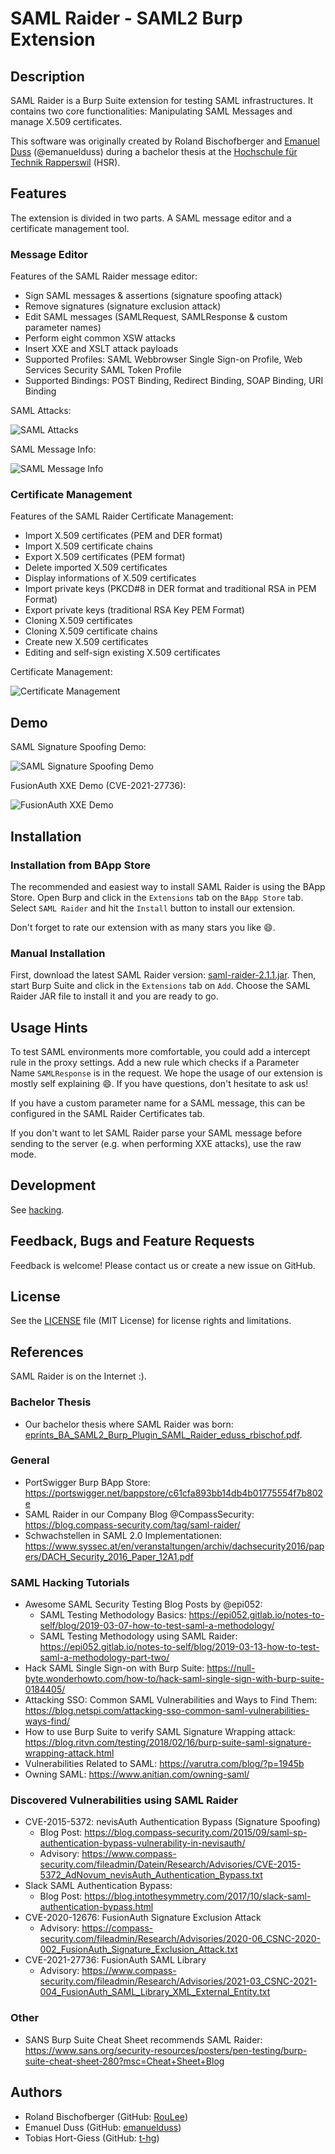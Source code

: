 # SAML Raider - SAML2 Burp Extension

## Description

SAML Raider is a Burp Suite extension for testing SAML infrastructures. It
contains two core functionalities: Manipulating SAML Messages and manage X.509
certificates.

This software was originally created by Roland Bischofberger and [Emanuel
Duss](https://github.com/emanuelduss) (@emanuelduss) during a bachelor thesis at
the [Hochschule für Technik Rapperswil](https://www.hsr.ch) (HSR). 

## Features

The extension is divided in two parts. A SAML message editor and a certificate
management tool.

### Message Editor

Features of the SAML Raider message editor:

* Sign SAML messages & assertions (signature spoofing attack)
* Remove signatures (signature exclusion attack)
* Edit SAML messages (SAMLRequest, SAMLResponse & custom parameter names)
* Perform eight common XSW attacks
* Insert XXE and XSLT attack payloads
* Supported Profiles: SAML Webbrowser Single Sign-on Profile, Web Services
  Security SAML Token Profile
* Supported Bindings: POST Binding, Redirect Binding, SOAP Binding, URI Binding

SAML Attacks:

![SAML Attacks](doc/saml_attacks.png)

SAML Message Info:

![SAML Message Info](doc/saml_info.png)

### Certificate Management

Features of the SAML Raider Certificate Management:

* Import X.509 certificates (PEM and DER format)
* Import X.509 certificate chains
* Export X.509 certificates (PEM format)
* Delete imported X.509 certificates
* Display informations of X.509 certificates
* Import private keys (PKCD#8 in DER format and traditional RSA in PEM Format)
* Export private keys (traditional RSA Key PEM Format)
* Cloning X.509 certificates
* Cloning X.509 certificate chains
* Create new X.509 certificates
* Editing and self-sign existing X.509 certificates

Certificate Management:

![Certificate Management](doc/certificates.png)

## Demo

SAML Signature Spoofing Demo:

![SAML Signature Spoofing Demo](doc/saml_signature_spoofing_demo.gif)

FusionAuth XXE Demo (CVE-2021-27736):

![FusionAuth XXE Demo](doc/saml_fusionauth_xxe.gif)

## Installation

### Installation from BApp Store

The recommended and easiest way to install SAML Raider is using the BApp Store.
Open Burp and click in the `Extensions` tab on the `BApp Store` tab. Select `SAML
Raider` and hit the `Install` button to install our extension.

Don't forget to rate our extension with as many stars you like :smile:.

### Manual Installation

First, download the latest SAML Raider version:
[saml-raider-2.1.1.jar](https://github.com/SAMLRaider/SAMLRaider/releases/download/v2.1.1/saml-raider-2.1.1.jar).
Then, start Burp Suite and click in the `Extensions` tab on `Add`. Choose the
SAML Raider JAR file to install it and you are ready to go.

## Usage Hints

To test SAML environments more comfortable, you could add a intercept rule in
the proxy settings. Add a new rule which checks if a Parameter Name
`SAMLResponse` is in the request. We hope the usage of our extension is mostly
self explaining :smile:. If you have questions, don't hesitate to ask us!

If you have a custom parameter name for a SAML message, this can be configured
in the SAML Raider Certificates tab.

If you don't want to let SAML Raider parse your SAML message before sending to
the server (e.g. when performing XXE attacks), use the raw mode.

## Development

See [hacking](doc/hacking.md).

## Feedback, Bugs and Feature Requests

Feedback is welcome! Please contact us or create a new issue on GitHub.

## License

See the [LICENSE](LICENSE) file (MIT License) for license rights and
limitations.

## References

SAML Raider is on the Internet :).

### Bachelor Thesis

- Our bachelor thesis where SAML Raider was born:
[eprints_BA_SAML2_Burp_Plugin_SAML_Raider_eduss_rbischof.pdf](https://eprints.hsr.ch/464/1/eprints_BA_SAML2_Burp_Plugin_SAML_Raider_eduss_rbischof.pdf).

### General

- PortSwigger Burp BApp Store: https://portswigger.net/bappstore/c61cfa893bb14db4b01775554f7b802e
- SAML Raider in our Company Blog @CompassSecurity: https://blog.compass-security.com/tag/saml-raider/
- Schwachstellen in SAML 2.0 Implementationen: https://www.syssec.at/en/veranstaltungen/archiv/dachsecurity2016/papers/DACH_Security_2016_Paper_12A1.pdf

### SAML Hacking Tutorials

- Awesome SAML Security Testing Blog Posts by @epi052:
  - SAML Testing Methodology Basics: https://epi052.gitlab.io/notes-to-self/blog/2019-03-07-how-to-test-saml-a-methodology/
  - SAML Testing Methodology using SAML Raider: https://epi052.gitlab.io/notes-to-self/blog/2019-03-13-how-to-test-saml-a-methodology-part-two/
- Hack SAML Single Sign-on with Burp Suite: https://null-byte.wonderhowto.com/how-to/hack-saml-single-sign-with-burp-suite-0184405/
- Attacking SSO: Common SAML Vulnerabilities and Ways to Find Them: https://blog.netspi.com/attacking-sso-common-saml-vulnerabilities-ways-find/
- How to use Burp Suite to verify SAML Signature Wrapping attack: https://blog.ritvn.com/testing/2018/02/16/burp-suite-saml-signature-wrapping-attack.html
- Vulnerabilities Related to SAML: https://varutra.com/blog/?p=1945b
- Owning SAML: https://www.anitian.com/owning-saml/

### Discovered Vulnerabilities using SAML Raider

- CVE-2015-5372: nevisAuth Authentication Bypass (Signature Spoofing)
  - Blog Post: https://blog.compass-security.com/2015/09/saml-sp-authentication-bypass-vulnerability-in-nevisauth/
  - Advisory: https://www.compass-security.com/fileadmin/Datein/Research/Advisories/CVE-2015-5372_AdNovum_nevisAuth_Authentication_Bypass.txt
- Slack SAML Authentication Bypass:
  - Blog Post: https://blog.intothesymmetry.com/2017/10/slack-saml-authentication-bypass.html
- CVE-2020-12676: FusionAuth Signature Exclusion Attack
  - Advisory: https://compass-security.com/fileadmin/Research/Advisories/2020-06_CSNC-2020-002_FusionAuth_Signature_Exclusion_Attack.txt
- CVE-2021-27736: FusionAuth SAML Library
  - Advisory: https://www.compass-security.com/fileadmin/Research/Advisories/2021-03_CSNC-2021-004_FusionAuth_SAML_Library_XML_External_Entity.txt

### Other

- SANS Burp Suite Cheat Sheet recommends SAML Raider: https://www.sans.org/security-resources/posters/pen-testing/burp-suite-cheat-sheet-280?msc=Cheat+Sheet+Blog

## Authors

* Roland Bischofberger (GitHub: [RouLee](https://github.com/RouLee))
* Emanuel Duss (GitHub: [emanuelduss](https://github.com/emanuelduss))
* Tobias Hort-Giess (GitHub: [t-hg](https://github.com/t-hg))
